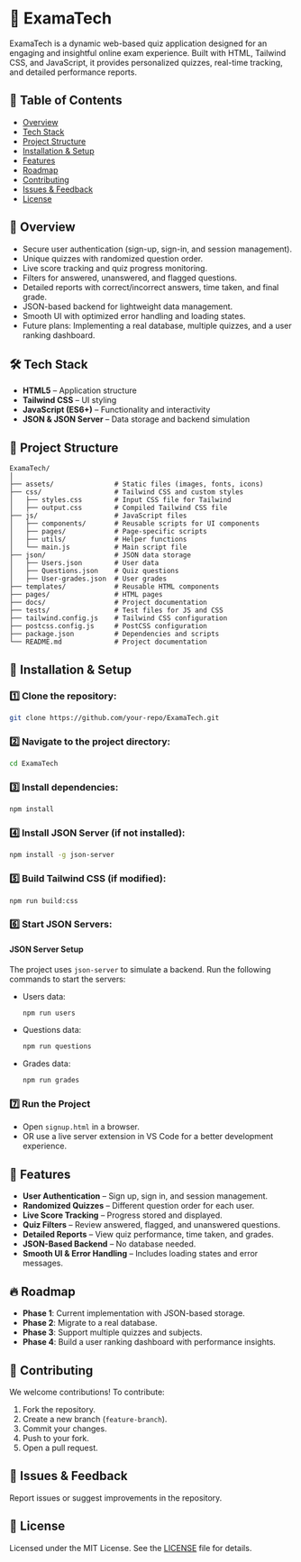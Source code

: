 # 📌 ExamaTech

ExamaTech is a dynamic web-based quiz application designed for an engaging and insightful online exam experience. Built with HTML, Tailwind CSS, and JavaScript, it provides personalized quizzes, real-time tracking, and detailed performance reports.

## 📑 Table of Contents

- [Overview](#-overview)
- [Tech Stack](#-tech-stack)
- [Project Structure](#-project-structure)
- [Installation & Setup](#-installation--setup)
- [Features](#-features)
- [Roadmap](#-roadmap)
- [Contributing](#-contributing)
- [Issues & Feedback](#-issues--feedback)
- [License](#-license)

## 🚀 Overview

- Secure user authentication (sign-up, sign-in, and session management).
- Unique quizzes with randomized question order.
- Live score tracking and quiz progress monitoring.
- Filters for answered, unanswered, and flagged questions.
- Detailed reports with correct/incorrect answers, time taken, and final grade.
- JSON-based backend for lightweight data management.
- Smooth UI with optimized error handling and loading states.
- Future plans: Implementing a real database, multiple quizzes, and a user ranking dashboard.

## 🛠 Tech Stack

- **HTML5** – Application structure
- **Tailwind CSS** – UI styling
- **JavaScript (ES6+)** – Functionality and interactivity
- **JSON & JSON Server** – Data storage and backend simulation

## 📂 Project Structure

```
ExamaTech/
│
├── assets/               # Static files (images, fonts, icons)
├── css/                  # Tailwind CSS and custom styles
│   ├── styles.css        # Input CSS file for Tailwind
│   ├── output.css        # Compiled Tailwind CSS file
├── js/                   # JavaScript files
│   ├── components/       # Reusable scripts for UI components
│   ├── pages/            # Page-specific scripts
│   ├── utils/            # Helper functions
│   └── main.js           # Main script file
├── json/                 # JSON data storage
│   ├── Users.json        # User data
│   ├── Questions.json    # Quiz questions
│   ├── User-grades.json  # User grades
├── templates/            # Reusable HTML components
├── pages/                # HTML pages
├── docs/                 # Project documentation
├── tests/                # Test files for JS and CSS
├── tailwind.config.js    # Tailwind CSS configuration
├── postcss.config.js     # PostCSS configuration
├── package.json          # Dependencies and scripts
└── README.md             # Project documentation
```

## 🚀 Installation & Setup

### 1️⃣ Clone the repository:

```sh
git clone https://github.com/your-repo/ExamaTech.git
```

### 2️⃣ Navigate to the project directory:

```sh
cd ExamaTech
```

### 3️⃣ Install dependencies:

```sh
npm install
```

### 4️⃣ Install JSON Server (if not installed):

```sh
npm install -g json-server
```

### 5️⃣ Build Tailwind CSS (if modified):

```sh
npm run build:css
```

### 6️⃣ Start JSON Servers:

#### JSON Server Setup

The project uses `json-server` to simulate a backend. Run the following commands to start the servers:

- Users data:
  ```sh
  npm run users
  ```
- Questions data:
  ```sh
  npm run questions
  ```
- Grades data:
  ```sh
  npm run grades
  ```

### 7️⃣ Run the Project

- Open `signup.html` in a browser.
- OR use a live server extension in VS Code for a better development experience.

## 📜 Features

- **User Authentication** – Sign up, sign in, and session management.
- **Randomized Quizzes** – Different question order for each user.
- **Live Score Tracking** – Progress stored and displayed.
- **Quiz Filters** – Review answered, flagged, and unanswered questions.
- **Detailed Reports** – View quiz performance, time taken, and grades.
- **JSON-Based Backend** – No database needed.
- **Smooth UI & Error Handling** – Includes loading states and error messages.

## 🔥 Roadmap

- **Phase 1**: Current implementation with JSON-based storage.
- **Phase 2**: Migrate to a real database.
- **Phase 3**: Support multiple quizzes and subjects.
- **Phase 4**: Build a user ranking dashboard with performance insights.

## 🤝 Contributing

We welcome contributions! To contribute:

1. Fork the repository.
2. Create a new branch (`feature-branch`).
3. Commit your changes.
4. Push to your fork.
5. Open a pull request.

## 🐞 Issues & Feedback

Report issues or suggest improvements in the repository.

## 📄 License

Licensed under the MIT License. See the [LICENSE](LICENSE) file for details.
